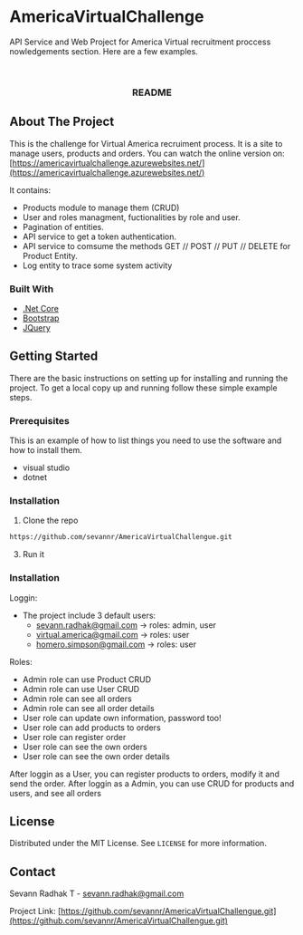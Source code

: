 # AmericaVirtualChallenge
API Service and Web Project for America Virtual recruitment proccess
nowledgements section. Here are a few examples.

<!--
*** Thanks for checking out this README Template. If you have a suggestion that would
*** make this better, please fork the repo and create a pull request or simply open
*** an issue with the tag "enhancement".
*** Thanks again! Now go create something AMAZING! :D
-->





<!-- PROJECT SHIELDS -->
<!--
*** I'm using markdown "reference style" links for readability.
*** Reference links are enclosed in brackets [ ] instead of parentheses ( ).
-->


<!-- PROJECT -->
<br />
<p align="center">
  <h3 align="center">README</h3>
</p>


<!-- ABOUT THE PROJECT -->
## About The Project

This is the challenge for Virtual America recruiment process. It is a site to manage users, products and orders.
You can watch the online version on: [https://americavirtualchallenge.azurewebsites.net/](https://americavirtualchallenge.azurewebsites.net/)

It contains:
* Products module to manage them (CRUD)
* User and roles managment, fuctionalities by role and user.
* Pagination of entities.
* API service to get a token authentication.
* API service to comsume the methods GET // POST // PUT // DELETE  for Product Entity.
* Log entity to trace some system activity

### Built With
* [.Net Core](https://dotnet.microsoft.com/download)
* [Bootstrap](https://getbootstrap.com)
* [JQuery](https://jquery.com)


<!-- GETTING STARTED -->
## Getting Started

There are the basic instructions on setting up for installing and running the project.
To get a local copy up and running follow these simple example steps.

### Prerequisites

This is an example of how to list things you need to use the software and how to install them.
* visual studio
* dotnet

### Installation

1. Clone the repo 
```sh
https://github.com/sevannr/AmericaVirtualChallengue.git
```
3. Run it

### Installation
Loggin:
* The project include 3 default users:
  * sevann.radhak@gmail.com -> roles: admin, user
  * virtual.america@gmail.com -> roles: user
  * homero.simpson@gmail.com -> roles: user
 
 Roles:
 * Admin role can use Product CRUD
 * Admin role can use User CRUD
 * Admin role can see all orders
 * Admin role can see all order details
 * User role can update own information, password too!
 * User role can add products to orders
 * User role can register order
 * User role can see the own orders
 * User role can see the own order details
 
 After loggin as a User, you can register products to orders, modify it and send the order.
 After loggin as a Admin, you can use CRUD for products and users, and see all orders
  
<!-- LICENSE -->
## License

Distributed under the MIT License. See `LICENSE` for more information.



<!-- CONTACT -->
## Contact

Sevann Radhak T - sevann.radhak@gmail.com

Project Link: [https://github.com/sevannr/AmericaVirtualChallengue.git](https://github.com/sevannr/AmericaVirtualChallengue.git)
